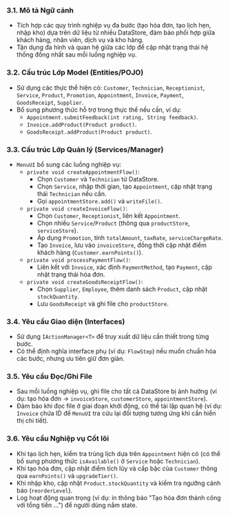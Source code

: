 ### 3.1. Mô tả Ngữ cảnh
- Tích hợp các quy trình nghiệp vụ đa bước (tạo hóa đơn, tạo lịch hẹn, nhập kho) dựa trên dữ liệu từ nhiều DataStore, đảm bảo phối hợp giữa khách hàng, nhân viên, dịch vụ và kho hàng.
- Tận dụng đa hình và quan hệ giữa các lớp để cập nhật trạng thái hệ thống đồng nhất sau mỗi luồng nghiệp vụ.

### 3.2. Cấu trúc Lớp Model (Entities/POJO)
- Sử dụng các thực thể hiện có: `Customer`, `Technician`, `Receptionist`, `Service`, `Product`, `Promotion`, `Appointment`, `Invoice`, `Payment`, `GoodsReceipt`, `Supplier`.
- Bổ sung phương thức hỗ trợ trong thực thể nếu cần, ví dụ:
  - `Appointment.submitFeedback(int rating, String feedback)`.
  - `Invoice.addProduct(Product product)`.
  - `GoodsReceipt.addProduct(Product product)`.

### 3.3. Cấu trúc Lớp Quản lý (Services/Manager)
- `MenuUI` bổ sung các luồng nghiệp vụ:
  - `private void createAppointmentFlow()`:
    - Chọn `Customer` và `Technician` từ DataStore.
    - Chọn `Service`, nhập thời gian, tạo `Appointment`, cập nhật trạng thái `Technician` nếu cần.
    - Gọi `appointmentStore.add()` và `writeFile()`.
  - `private void createInvoiceFlow()`:
    - Chọn `Customer`, `Receptionist`, liên kết `Appointment`.
    - Chọn nhiều `Service`/`Product` (thông qua `productStore`, `serviceStore`).
    - Áp dụng `Promotion`, tính `totalAmount`, `taxRate`, `serviceChargeRate`.
    - Tạo `Invoice`, lưu vào `invoiceStore`, đồng thời cập nhật điểm khách hàng (`Customer.earnPoints()`).
  - `private void processPaymentFlow()`:
    - Liên kết với `Invoice`, xác định `PaymentMethod`, tạo `Payment`, cập nhật trạng thái hóa đơn.
  - `private void createGoodsReceiptFlow()`:
    - Chọn `Supplier`, `Employee`, thêm danh sách `Product`, cập nhật `stockQuantity`.
    - Lưu `GoodsReceipt` và ghi file cho `productStore`.

### 3.4. Yêu cầu Giao diện (Interfaces)
- Sử dụng `IActionManager<T>` để truy xuất dữ liệu cần thiết trong từng bước.
- Có thể định nghĩa interface phụ (ví dụ: `FlowStep`) nếu muốn chuẩn hóa các bước, nhưng ưu tiên giữ đơn giản.

### 3.5. Yêu cầu Đọc/Ghi File
- Sau mỗi luồng nghiệp vụ, ghi file cho tất cả DataStore bị ảnh hưởng (ví dụ: tạo hóa đơn -> `invoiceStore`, `customerStore`, `appointmentStore`).
- Đảm bảo khi đọc file ở giai đoạn khởi động, có thể tái lập quan hệ (ví dụ: `Invoice` chứa ID để `MenuUI` tra cứu lại đối tượng tương ứng khi cần hiển thị chi tiết).

### 3.6. Yêu cầu Nghiệp vụ Cốt lõi
- Khi tạo lịch hẹn, kiểm tra trùng lịch dựa trên `Appointment` hiện có (có thể bổ sung phương thức `isAvailable()` ở `Service` hoặc `Technician`).
- Khi tạo hóa đơn, cập nhật điểm tích lũy và cấp bậc của `Customer` thông qua `earnPoints()` và `upgradeTier()`.
- Khi nhập kho, cập nhật `Product.stockQuantity` và kiểm tra ngưỡng cảnh báo (`reorderLevel`).
- Log hoạt động quan trọng (ví dụ: in thông báo "Tạo hóa đơn thành công với tổng tiền ...") để người dùng nắm state.
